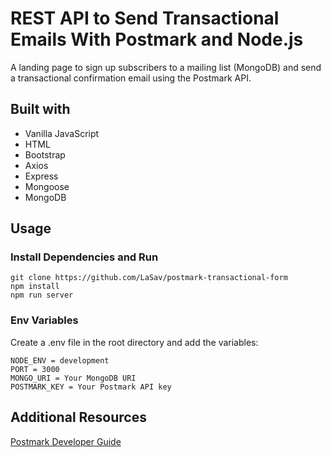 # REST API to Send Transactional Emails With Postmark and Node.js

A landing page to sign up subscribers to a mailing list (MongoDB) and send a transactional confirmation email using the Postmark API.

## Built with

- Vanilla JavaScript
- HTML
- Bootstrap
- Axios
- Express
- Mongoose
- MongoDB

## Usage

### Install Dependencies and Run

```
git clone https://github.com/LaSav/postmark-transactional-form
npm install
npm run server
```

### Env Variables

Create a .env file in the root directory and add the variables:

```
NODE_ENV = development
PORT = 3000
MONGO_URI = Your MongoDB URI
POSTMARK_KEY = Your Postmark API key
```

## Additional Resources

[Postmark Developer Guide](https://postmarkapp.com/developer)
